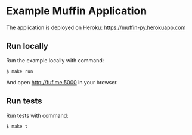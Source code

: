 # Example Muffin Application

The application is deployed on Heroku: https://muffin-py.herokuapp.com

Run locally
-----------

Run the example locally with command:

    $ make run

And open http://fuf.me:5000 in your browser.

Run tests
---------

Run tests with command:

    $ make t
